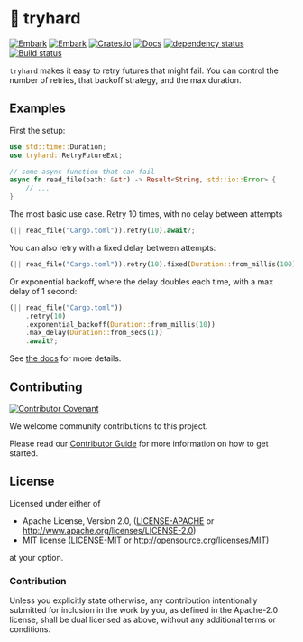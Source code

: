 # 💫 tryhard

[![Embark](https://img.shields.io/badge/embark-open%20source-blueviolet.svg)](https://embark.dev)
[![Embark](https://img.shields.io/badge/discord-ark-%237289da.svg?logo=discord)](https://discord.gg/dAuKfZS)
[![Crates.io](https://img.shields.io/crates/v/tryhard.svg)](https://crates.io/crates/tryhard)
[![Docs](https://docs.rs/tryhard/badge.svg)](https://docs.rs/tryhard)
[![dependency status](https://deps.rs/repo/github/EmbarkStudios/tryhard/status.svg)](https://deps.rs/repo/github/EmbarkStudios/tryhard)
[![Build status](https://github.com/EmbarkStudios/tryhard/workflows/CI/badge.svg)](https://github.com/EmbarkStudios/tryhard/actions)

`tryhard` makes it easy to retry futures that might fail. You can control the number of retries, that backoff strategy, and the max duration.

## Examples

First the setup:

```rust
use std::time::Duration;
use tryhard::RetryFutureExt;

// some async function that can fail
async fn read_file(path: &str) -> Result<String, std::io::Error> {
    // ...
}
```

The most basic use case. Retry 10 times, with no delay between attempts

```rust
(|| read_file("Cargo.toml")).retry(10).await?;
```

You can also retry with a fixed delay between attempts:

```rust
(|| read_file("Cargo.toml")).retry(10).fixed(Duration::from_millis(100)).await?;
```

Or exponential backoff, where the delay doubles each time, with a max delay of 1 second:

```rust
(|| read_file("Cargo.toml"))
    .retry(10)
    .exponential_backoff(Duration::from_millis(10))
    .max_delay(Duration::from_secs(1))
    .await?;
```

See [the docs](https://docs.rs/tryhard) for more details.

## Contributing

[![Contributor Covenant](https://img.shields.io/badge/contributor%20covenant-v1.4-ff69b4.svg)](../CODE_OF_CONDUCT.md)

We welcome community contributions to this project.

Please read our [Contributor Guide](CONTRIBUTING.md) for more information on how to get started.

## License

Licensed under either of

* Apache License, Version 2.0, ([LICENSE-APACHE](LICENSE-APACHE) or http://www.apache.org/licenses/LICENSE-2.0)
* MIT license ([LICENSE-MIT](LICENSE-MIT) or http://opensource.org/licenses/MIT)

at your option.

### Contribution

Unless you explicitly state otherwise, any contribution intentionally submitted for inclusion in the work by you, as defined in the Apache-2.0 license, shall be dual licensed as above, without any additional terms or conditions.
